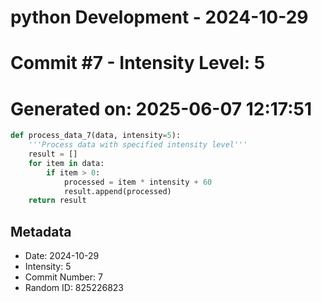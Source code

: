 ﻿# python Development - 2024-10-29
# Commit #7 - Intensity Level: 5
# Generated on: 2025-06-07 12:17:51
```python
def process_data_7(data, intensity=5):
    '''Process data with specified intensity level'''
    result = []
    for item in data:
        if item > 0:
            processed = item * intensity + 60
            result.append(processed)
    return result
```
## Metadata
- Date: 2024-10-29
- Intensity: 5
- Commit Number: 7
- Random ID: 825226823
